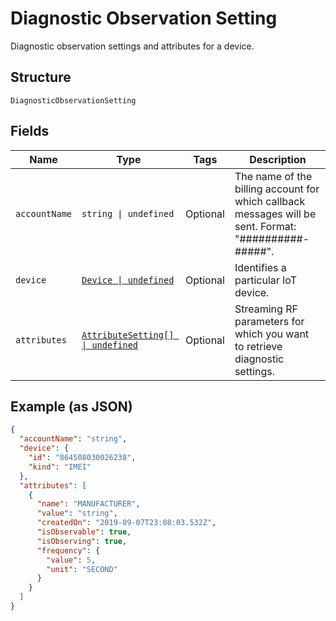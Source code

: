 
# Diagnostic Observation Setting

Diagnostic observation settings and attributes for a device.

## Structure

`DiagnosticObservationSetting`

## Fields

| Name | Type | Tags | Description |
|  --- | --- | --- | --- |
| `accountName` | `string \| undefined` | Optional | The name of the billing account for which callback messages will be sent. Format: "##########-#####". |
| `device` | [`Device \| undefined`](../../doc/models/device.md) | Optional | Identifies a particular IoT device. |
| `attributes` | [`AttributeSetting[] \| undefined`](../../doc/models/attribute-setting.md) | Optional | Streaming RF parameters for which you want to retrieve diagnostic settings. |

## Example (as JSON)

```json
{
  "accountName": "string",
  "device": {
    "id": "864508030026238",
    "kind": "IMEI"
  },
  "attributes": [
    {
      "name": "MANUFACTURER",
      "value": "string",
      "createdOn": "2019-09-07T23:08:03.532Z",
      "isObservable": true,
      "isObserving": true,
      "frequency": {
        "value": 5,
        "unit": "SECOND"
      }
    }
  ]
}
```

